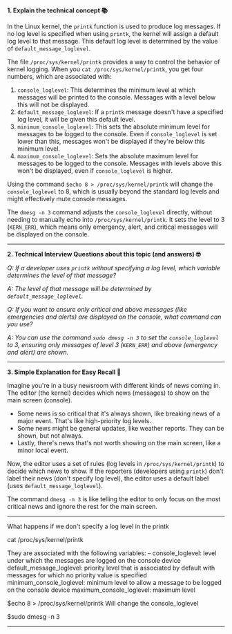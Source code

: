 **1. Explain the technical concept 📚**

In the Linux kernel, the `printk` function is used to produce log messages. If no log level is specified when using `printk`, the kernel will assign a default log level to that message. This default log level is determined by the value of `default_message_loglevel`.

The file `/proc/sys/kernel/printk` provides a way to control the behavior of kernel logging. When you `cat /proc/sys/kernel/printk`, you get four numbers, which are associated with:

1. `console_loglevel`: This determines the minimum level at which messages will be printed to the console. Messages with a level below this will not be displayed.
2. `default_message_loglevel`: If a `printk` message doesn't have a specified log level, it will be given this default level.
3. `minimum_console_loglevel`: This sets the absolute minimum level for messages to be logged to the console. Even if `console_loglevel` is set lower than this, messages won't be displayed if they're below this minimum level.
4. `maximum_console_loglevel`: Sets the absolute maximum level for messages to be logged to the console. Messages with levels above this won't be displayed, even if `console_loglevel` is higher.

Using the command `$echo 8 > /proc/sys/kernel/printk` will change the `console_loglevel` to 8, which is usually beyond the standard log levels and might effectively mute console messages. 

The `dmesg -n 3` command adjusts the `console_loglevel` directly, without needing to manually echo into `/proc/sys/kernel/printk`. It sets the level to 3 (`KERN_ERR`), which means only emergency, alert, and critical messages will be displayed on the console.

---

**2. Technical Interview Questions about this topic (and answers) 🤓**

*Q: If a developer uses `printk` without specifying a log level, which variable determines the level of that message?*

*A: The level of that message will be determined by `default_message_loglevel`.*

*Q: If you want to ensure only critical and above messages (like emergencies and alerts) are displayed on the console, what command can you use?*

*A: You can use the command `sudo dmesg -n 3` to set the `console_loglevel` to 3, ensuring only messages of level 3 (`KERN_ERR`) and above (emergency and alert) are shown.*

---

**3. Simple Explanation for Easy Recall 🌟**

Imagine you're in a busy newsroom with different kinds of news coming in. The editor (the kernel) decides which news (messages) to show on the main screen (console). 

- Some news is so critical that it's always shown, like breaking news of a major event. That's like high-priority log levels.
- Some news might be general updates, like weather reports. They can be shown, but not always.
- Lastly, there's news that's not worth showing on the main screen, like a minor local event.

Now, the editor uses a set of rules (log levels in `/proc/sys/kernel/printk`) to decide which news to show. If the reporters (developers using `printk`) don't label their news (don't specify log level), the editor uses a default label (uses `default_message_loglevel`).

The command `dmesg -n 3` is like telling the editor to only focus on the most critical news and ignore the rest for the main screen.


----

What happens if we don't specify a log level in the printk

cat /proc/sys/kernel/printk


They are associated with the following variables: – 
console_loglevel: level under which the messages are logged on the console device 
 default_message_loglevel: priority level that is associated by default with messages for which no priority value is specified 
minimum_console_loglevel: minimum level to allow a message to be logged on the console device 
maximum_console_loglevel: maximum level 

$echo 8 > /proc/sys/kernel/printk
Will change the console_loglevel

$sudo dmesg -n 3

----
